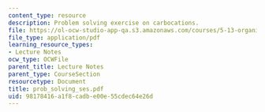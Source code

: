 ```yaml
---
content_type: resource
description: Problem solving exercise on carbocations.
file: https://ol-ocw-studio-app-qa.s3.amazonaws.com/courses/5-13-organic-chemistry-ii-fall-2003/98178416a1f8cadbe00e55cdec64e26d_prob_solving_ses.pdf
file_type: application/pdf
learning_resource_types:
- Lecture Notes
ocw_type: OCWFile
parent_title: Lecture Notes
parent_type: CourseSection
resourcetype: Document
title: prob_solving_ses.pdf
uid: 98178416-a1f8-cadb-e00e-55cdec64e26d
---
```

